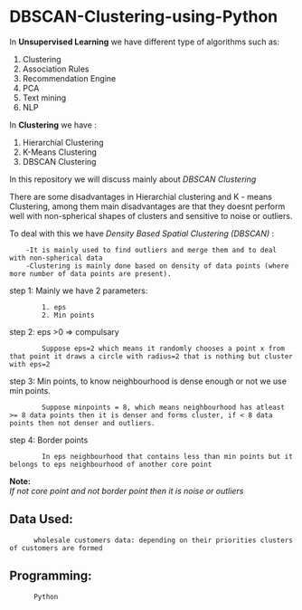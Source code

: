 # DBSCAN-Clustering-using-Python
 
 In **Unsupervised Learning** we have different type of algorithms such as:
 
1. Clustering
2. Association Rules
3. Recommendation Engine
4. PCA
5. Text mining
6. NLP


In **Clustering** we have :
1. Hierarchial Clustering
2. K-Means Clustering
3. DBSCAN Clustering

In this repository we will discuss mainly about *DBSCAN Clustering*

   There are some disadvantages in Hierarchial clustering and K - means Clustering, among them main disadvantages are that they doesnt perform well with non-spherical shapes of clusters and sensitive to noise or outliers. 
   
   To deal with this we have *Density Based Spatial Clustering (DBSCAN)* :
   
        -It is mainly used to find outliers and merge them and to deal with non-spherical data
        -Clustering is mainly done based on density of data points (where more number of data points are present).
        
        
   step 1: Mainly we have 2 parameters:
   
            1. eps
            2. Min points
            
   step 2: eps >0 => compulsary
   
            Suppose eps=2 which means it randomly chooses a point x from that point it draws a circle with radius=2 that is nothing but cluster with eps=2
   step 3: Min points, to know neighbourhood is dense enough or not we use min points.
   
            Suppose minpoints = 8, which means neighbourhood has atleast >= 8 data points then it is denser and forms cluster, if < 8 data points then not denser and outliers.
            
   step 4: Border points
   
            In eps neighbourhood that contains less than min points but it belongs to eps neighbourhood of another core point
            
   **Note:**\
      *If not core point and not border point then it is noise or outliers*


## Data Used:
          wholesale customers data: depending on their priorities clusters of customers are formed
          
## Programming:
          Python

